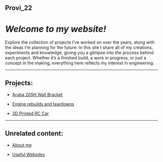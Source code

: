 ## Provi_22

# _Welcome to my website!_
  Explore the collection of projects I’ve worked on over the years, along with the ideas I’m planning for the future. In this site I share all of my creations, experiments and knowledge, giving you a glimpse into the process behind each project. Whether it’s a finished build, a work in progress, or just a concept in the making, everything here reflects my interest in engineering.

---

## Projects:

- <a href="/aruba/" class="button"> Aruba 205H Wall Bracket</a>

- <a href="/engines/" class="button"> Engine rebuilds and teardowns</a>

- <a href="/rc/" class="button"> 3D Printed RC Car</a>

---

## Unrelated content:

- <a href="/about/" class="button"> About me</a>

- <a href="/links/" class="button"> Useful Websites</a>
